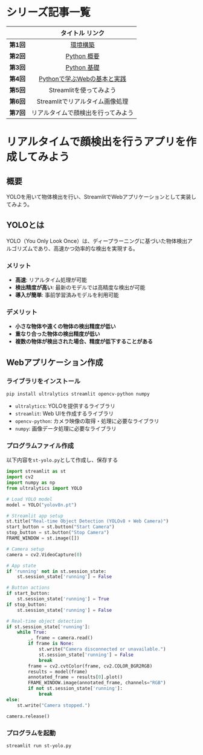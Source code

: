 # **シリーズ記事一覧**
| | タイトル  リンク |
|:---:|:---:|
| **第1回**  | [環境構築](https://qiita.com/yuta3003/items/302ae91e6f4ab7164d9b) |
| **第2回**  | [Python 概要](https://qiita.com/yuta3003/items/a51dbfea2c942ffdbec2) |
| **第3回**  | [Python 基礎](https://qiita.com/yuta3003/items/178c238c387faecc8d13) |
| **第4回**  | [Pythonで学ぶWebの基本と実践](https://qiita.com/yuta3003/items/902dc18c6618456c7010) |
| **第5回**  | Streamlitを使ってみよう |
| **第6回**  | Streamlitでリアルタイム画像処理 |
| **第7回**  | リアルタイムで顔検出を行ってみよう |

# **リアルタイムで顔検出を行うアプリを作成してみよう**

## **概要**
YOLOを用いて物体検出を行い、StreamlitでWebアプリケーションとして実装してみよう。

## **YOLOとは**
YOLO（You Only Look Once）は、ディープラーニングに基づいた物体検出アルゴリズムであり、高速かつ効率的な検出を実現する。


### **メリット**
- **高速**: リアルタイム処理が可能
- **検出精度が高い**: 最新のモデルでは高精度な検出が可能
- **導入が簡単**: 事前学習済みモデルを利用可能

### **デメリット**
- **小さな物体や遠くの物体の検出精度が低い**
- **重なり合った物体の検出精度が低い**
- **複数の物体が検出された場合、精度が低下することがある**

## **Webアプリケーション作成**
### **ライブラリをインストール**
```
pip install ultralytics streamlit opencv-python numpy
```
- `ultralytics`: YOLOを提供するライブラリ
- `streamlit`: Web UIを作成するライブラリ
- `opencv-python`: カメラ映像の取得・処理に必要なライブラリ
- `numpy`: 画像データ処理に必要なライブラリ

### **プログラムファイル作成**
以下内容を`st-yolo.py`として作成し、保存する
```Python
import streamlit as st
import cv2
import numpy as np
from ultralytics import YOLO

# Load YOLO model
model = YOLO("yolov8n.pt")

# Streamlit app setup
st.title("Real-time Object Detection (YOLOv8 + Web Camera)")
start_button = st.button("Start Camera")
stop_button = st.button("Stop Camera")
FRAME_WINDOW = st.image([])

# Camera setup
camera = cv2.VideoCapture(0)

# App state
if 'running' not in st.session_state:
    st.session_state['running'] = False

# Button actions
if start_button:
    st.session_state['running'] = True
if stop_button:
    st.session_state['running'] = False

# Real-time object detection
if st.session_state['running']:
    while True:
        _, frame = camera.read()
        if frame is None:
            st.write("Camera disconnected or unavailable.")
            st.session_state['running'] = False
            break
        frame = cv2.cvtColor(frame, cv2.COLOR_BGR2RGB)
        results = model(frame)
        annotated_frame = results[0].plot()
        FRAME_WINDOW.image(annotated_frame, channels="RGB")
        if not st.session_state['running']:
            break
else:
    st.write("Camera stopped.")

camera.release()
```

### **プログラムを起動**
```
streamlit run st-yolo.py
```
